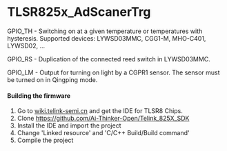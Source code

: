 # TLSR825x_AdScanerTrg

GPIO_TH - Switching on at a given temperature or temperatures with hysteresis. Supported devices: LYWSD03MMC, CGG1-M, MHO-C401, LYWSD02, ...

GPIO_RS - Duplication of the connected reed switch in LYWSD03MMC.

GPIO_LM - Output for turning on light by a CGPR1 sensor. The sensor must be turned on in Qingping mode.

#### Building the firmware

1. Go to [wiki.telink-semi.cn](http://wiki.telink-semi.cn/wiki/IDE-and-Tools/IDE-for-TLSR8-Chips/) and get the IDE for TLSR8 Chips.
2. Clone https://github.com/Ai-Thinker-Open/Telink_825X_SDK
3. Install the IDE and import the project
4. Change 'Linked resource' and 'C/C++ Build/Build command' 
5. Compile the project

